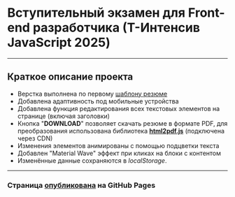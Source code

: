 
# Вступительный экзамен для Front-end разработчика (Т-Интенсив JavaScript 2025)

---
## Краткое описание проекта

* Верстка выполнена по первому [шаблону резюме](https://www.figma.com/design/0lCK90FekbMPNJOOUuiIV8/exam-cv?node-id=0-3&t=51CUbfwKNoVYLV1V-1)
* Добавлена адаптивность под мобильные устройства
* Добавлена функция редактирования всех текстовых элементов на странице (включая заголовки)
* Кнопка "**DOWNLOAD**" позволяет скачать резюме в формате PDF, для преобразования использована библиотека [**html2pdf.js**](https://ekoopmans.github.io/html2pdf.js)
  (подключена через CDN)
* Изменения элементов анимированы с помощью подцветки текста
* Добавлен "Material Wave" эффект при кликах на блоки с контентом
* Изменённые данные сохраняются в *localStorage*.

---

### Страница [опубликована](https://poeticlama.github.io/front-end-entrance-exam/) на GitHub Pages


